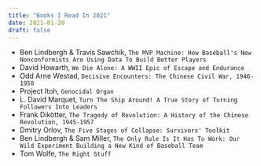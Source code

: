 ```yaml
---
title: "Books I Read In 2021"
date: 2021-01-20
draft: false
---
```


- Ben Lindbergh & Travis Sawchik, `The MVP Machine: How Baseball's New Nonconformists Are Using Data To Build Better Players`
- David Howarth, `We Die Alone: A WWII Epic of Escape and Endurance`
- Odd Arne Westad, `Decisive Encounters: The Chinese Civil War, 1946-1950`
- Project Itoh, `Genocidal Organ`
- L. David Marquet, `Turn The Ship Around! A True Story of Turning Followers Into Leaders`
- Frank Dikötter, `The Tragedy of Revolution: A History of the Chinese Revolution, 1945-1957`
- Dmitry Orlov, `The Five Stages of Collapse: Survivors' Toolkit`
- Ben Lindbergh & Sam Miller, `The Only Rule Is It Has To Work: Our Wild Experiment Building a New Kind of Baseball Team`
- Tom Wolfe, `The Right Stuff`
